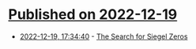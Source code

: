 # [Published on 2022-12-19](index.md)

* [2022-12-19, 17:34:40](https://lobste.rs/s/g6q0bk/search_for_siegel_zeros) - [The Search for Siegel Zeros](https://www.youtube.com/watch?v=Bn946gIck3g)
